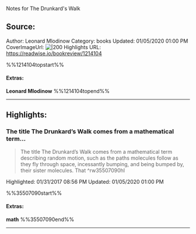 Notes for The Drunkard's Walk

## Source:
Author: Leonard Mlodinow
Category: books
Updated: 01/05/2020 01:00 PM
CoverImageUrl: 
![|200](https://images-na.ssl-images-amazon.com/images/I/41esAy%2B6SQL._SL200_.jpg)
Highlights URL: https://readwise.io/bookreview/1214104

%%1214104topstart%%
#### Extras:
**Leonard Mlodinow**
%%1214104topend%%


 
-----
 ## Highlights:

### The title The Drunkard’s Walk comes from a mathematical term...
>The title The Drunkard’s Walk comes from a mathematical term describing random motion, such as the paths molecules follow as they fly through space, incessantly bumping, and being bumped by, their sister molecules. That ^rw35507090hl


Highlighted: 01/31/2017 08:56 PM
Updated: 01/05/2020 01:00 PM

%%35507090start%%
#### Extras:
**math**
%%35507090end%%



------

